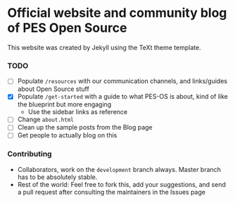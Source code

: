 # Official website and community blog of PES Open Source

This website was created by Jekyll using the TeXt theme template.

### TODO
- [ ] Populate `/resources` with our communication channels, and links/guides about Open Source stuff
- [x] Populate `/get-started` with a guide to what PES-OS is about, kind of like the blueprint but more engaging
  - Use the sidebar links as reference
- [ ] Change `about.html`
- [ ] Clean up the sample posts from the Blog page
- [ ] Get people to actually blog on this

### Contributing
- Collaborators, work on the `development` branch always. Master branch has to be absolutely stable.
- Rest of the world: Feel free to fork this, add your suggestions, and send a pull request after consulting the maintainers in the Issues page
